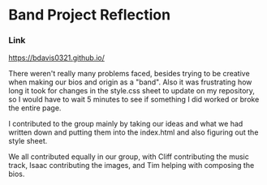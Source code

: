 # Band Project Reflection

### Link
https://bdavis0321.github.io/

There weren't really many problems faced, besides trying to be creative when making our bios and origin as a "band". Also it was frustrating how long it took for changes in the style.css sheet to update on my repository, so I would have to wait 5 minutes to see if something I did worked or broke the entire page.

I contributed to the group mainly by taking our ideas and what we had written down and putting them into the index.html and also figuring out the style sheet.

We all contributed equally in our group, with Cliff contributing the music track, Isaac contributing the images, and Tim helping with composing the bios.